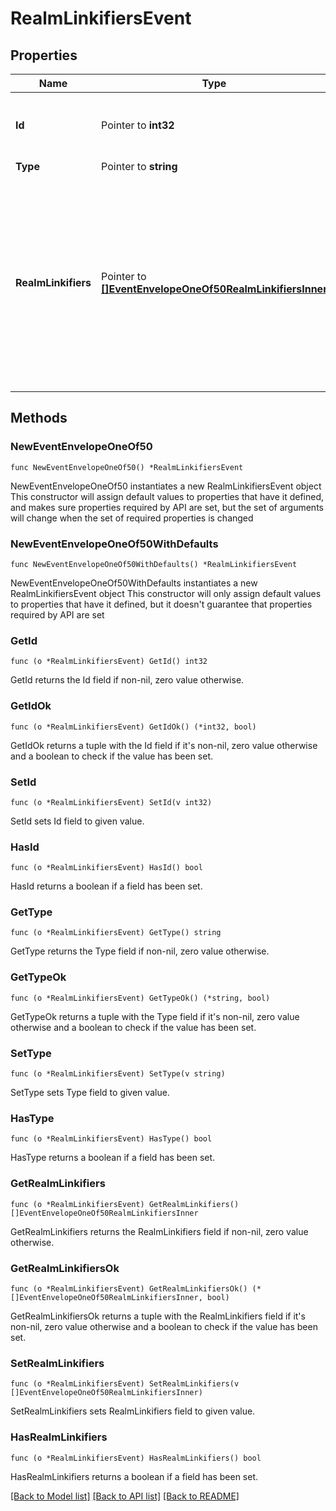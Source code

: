 # RealmLinkifiersEvent

## Properties

Name | Type | Description | Notes
------------ | ------------- | ------------- | -------------
**Id** | Pointer to **int32** | The ID of the event. Events appear in increasing order but may not be consecutive.  | [optional] 
**Type** | Pointer to **string** |  | [optional] 
**RealmLinkifiers** | Pointer to [**[]EventEnvelopeOneOf50RealmLinkifiersInner**](EventEnvelopeOneOf50RealmLinkifiersInner.md) | An ordered array of dictionaries where each dictionary contains details about a single linkifier.  Clients should always process linkifiers in the order given; this is important if the realm has linkifiers with overlapping patterns. The order can be modified using [&#x60;PATCH /realm/linkifiers&#x60;](zulip.com/api/reorder-linkifiers.  | [optional] 

## Methods

### NewEventEnvelopeOneOf50

`func NewEventEnvelopeOneOf50() *RealmLinkifiersEvent`

NewEventEnvelopeOneOf50 instantiates a new RealmLinkifiersEvent object
This constructor will assign default values to properties that have it defined,
and makes sure properties required by API are set, but the set of arguments
will change when the set of required properties is changed

### NewEventEnvelopeOneOf50WithDefaults

`func NewEventEnvelopeOneOf50WithDefaults() *RealmLinkifiersEvent`

NewEventEnvelopeOneOf50WithDefaults instantiates a new RealmLinkifiersEvent object
This constructor will only assign default values to properties that have it defined,
but it doesn't guarantee that properties required by API are set

### GetId

`func (o *RealmLinkifiersEvent) GetId() int32`

GetId returns the Id field if non-nil, zero value otherwise.

### GetIdOk

`func (o *RealmLinkifiersEvent) GetIdOk() (*int32, bool)`

GetIdOk returns a tuple with the Id field if it's non-nil, zero value otherwise
and a boolean to check if the value has been set.

### SetId

`func (o *RealmLinkifiersEvent) SetId(v int32)`

SetId sets Id field to given value.

### HasId

`func (o *RealmLinkifiersEvent) HasId() bool`

HasId returns a boolean if a field has been set.

### GetType

`func (o *RealmLinkifiersEvent) GetType() string`

GetType returns the Type field if non-nil, zero value otherwise.

### GetTypeOk

`func (o *RealmLinkifiersEvent) GetTypeOk() (*string, bool)`

GetTypeOk returns a tuple with the Type field if it's non-nil, zero value otherwise
and a boolean to check if the value has been set.

### SetType

`func (o *RealmLinkifiersEvent) SetType(v string)`

SetType sets Type field to given value.

### HasType

`func (o *RealmLinkifiersEvent) HasType() bool`

HasType returns a boolean if a field has been set.

### GetRealmLinkifiers

`func (o *RealmLinkifiersEvent) GetRealmLinkifiers() []EventEnvelopeOneOf50RealmLinkifiersInner`

GetRealmLinkifiers returns the RealmLinkifiers field if non-nil, zero value otherwise.

### GetRealmLinkifiersOk

`func (o *RealmLinkifiersEvent) GetRealmLinkifiersOk() (*[]EventEnvelopeOneOf50RealmLinkifiersInner, bool)`

GetRealmLinkifiersOk returns a tuple with the RealmLinkifiers field if it's non-nil, zero value otherwise
and a boolean to check if the value has been set.

### SetRealmLinkifiers

`func (o *RealmLinkifiersEvent) SetRealmLinkifiers(v []EventEnvelopeOneOf50RealmLinkifiersInner)`

SetRealmLinkifiers sets RealmLinkifiers field to given value.

### HasRealmLinkifiers

`func (o *RealmLinkifiersEvent) HasRealmLinkifiers() bool`

HasRealmLinkifiers returns a boolean if a field has been set.


[[Back to Model list]](../README.md#documentation-for-models) [[Back to API list]](../README.md#documentation-for-api-endpoints) [[Back to README]](../README.md)


